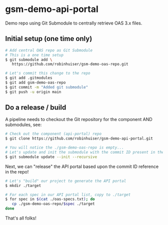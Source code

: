 # gsm-demo-api-portal

Demo repo using Git Submodule to centrally retrieve OAS 3.x files.

## Initial setup (one time only)

~~~bash
# Add central OAS repo as Git Submodule
# This is a one time setup
$ git submodule add \
   https://github.com/robinhuiser/gsm-demo-oas-repo.git

# Let's commit this change to the repo
$ git add .gitmodules
$ git add gsm-demo-oas-repo
$ git commit -m "Added git submodule"
$ git push -u origin main
~~~

## Do a release / build

A pipeline needs to checkout the Git repository for the component AND submodules, see:

~~~bash
# Check out the component (api-portal) repo
$ git clone https://github.com/robinhuiser/gsm-demo-api-portal.git 

# You will notice the ./gsm-demo-oas-repo is empty...
# Let's update and init the submodule with the commit ID present in the .gitsubmodule file
$ git submodule update --init --recursive
~~~

Next, we can "release" the API portal based upon the commit ID reference in the repo!

~~~bash
# Let's "build" our project to generate the API portal
$ mkdir ./target

# For each spec in our API portal list, copy to ./target
$ for spec in $(cat ./oas-specs.txt); do
   cp ./gsm-demo-oas-repo/$spec ./target
done
~~~

That's all folks!
